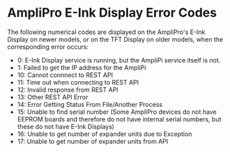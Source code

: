# AmpliPro E-Ink Display Error Codes

The following numerical codes are displayed on the AmpliPro's E-Ink Display on newer models, or on the TFT Display on older models, when the corresponding error occurs:

- 0: E-Ink Display service is running, but the AmpliPi service itself is not.
- 1: Failed to get the IP address for the AmpliPi
- 10: Cannot connnect to REST API
- 11: Time out when connecting to REST API
- 12: Invalid response from REST API
- 13: Other REST API Error
- 14: Error Getting Status From File/Another Process
- 15: Unable to find serial number (Some AmpliPro devices do not have EEPROM boards and therefore do not have internal serial numbers, but these do not have E-Ink Displays)
- 16: Unable to get number of expander units due to Exception
- 17: Unable to get number of expander units from API
